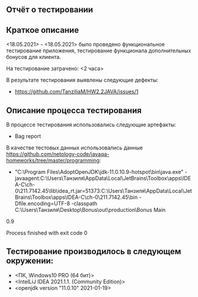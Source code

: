 ## Отчёт о тестировании <Bonus>

## Краткое описание

<18.05.2021> - <18.05.2021> было проведено функциональное тестирование приложения, тестирование функционала дополнительных бонусов для клиента.

На тестирование затрачено: <2 часа>

В результате тестирования выявлены следующие дефекты:

* <https://github.com/TanziliaM/HW2.2JAVA/issues/1>

## Описание процесса тестирования

В процессе тестирования использовались следующие артефакты:

* Bag report

В качестве тестовых данных использовались данные <https://github.com/netology-code/javaqa-homeworks/tree/master/programming>:

* "C:\Program Files\AdoptOpenJDK\jdk-11.0.10.9-hotspot\bin\java.exe" -javaagent:C:\Users\Танзиля\AppData\Local\JetBrains\Toolbox\apps\IDEA-C\ch-0\211.7142.45\lib\idea\_rt.jar=51373:C:\Users\Танзиля\AppData\Local\JetBrains\Toolbox\apps\IDEA-C\ch-0\211.7142.45\bin -Dfile.encoding=UTF-8 -classpath C:\Users\Танзиля\Desktop\Bonus\out\production\Bonus Main

0.9

Process finished with exit code 0


## Тестирование производилось в следующем окружении:

* <ПК, Windows10 PRO (64 бит)>
* <IntelLiJ IDEA 2021.1.1. (Community Edition)>
* <openjdk version "11.0.10" 2021-01-19>


